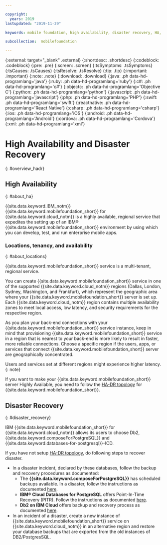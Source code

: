 ```yaml
---

copyright:
  years: 2019
lastupdated: "2019-11-29"

keywords: mobile foundation, high availability, disaster recovery, HA, HADR, DR

subcollection:  mobilefoundation

---
```


{:external: target="_blank" .external}
{:shortdesc: .shortdesc}
{:codeblock: .codeblock}
{:pre: .pre}
{:screen: .screen}
{:tsSymptoms: .tsSymptoms}
{:tsCauses: .tsCauses}
{:tsResolve: .tsResolve}
{:tip: .tip}
{:important: .important}
{:note: .note}
{:download: .download}
{:java: .ph data-hd-programlang='java'}
{:ruby: .ph data-hd-programlang='ruby'}
{:c#: .ph data-hd-programlang='c#'}
{:objectc: .ph data-hd-programlang='Objective C'}
{:python: .ph data-hd-programlang='python'}
{:javascript: .ph data-hd-programlang='javascript'}
{:php: .ph data-hd-programlang='PHP'}
{:swift: .ph data-hd-programlang='swift'}
{:reactnative: .ph data-hd-programlang='React Native'}
{:csharp: .ph data-hd-programlang='csharp'}
{:ios: .ph data-hd-programlang='iOS'}
{:android: .ph data-hd-programlang='Android'}
{:cordova: .ph data-hd-programlang='Cordova'}
{:xml: .ph data-hd-programlang='xml'}

# High Availability and Disaster Recovery
{: #overview_hadr}

## High Availability
{: #about_ha}

{{site.data.keyword.IBM_notm}} {{site.data.keyword.mobilefoundation_short}} for {{site.data.keyword.cloud_notm}} is a highly available, regional service that expedites the setting up of an IBM® {{site.data.keyword.mobilefoundation_short}} environment by using which you can develop, test, and run enterprise mobile apps.

### Locations, tenancy, and availability
{: #about_locations}

{{site.data.keyword.mobilefoundation_short}} service is a multi-tenant, regional service.

You can create {{site.data.keyword.mobilefoundation_short}} service in one of the supported {{site.data.keyword.cloud_notm}} regions (Dallas, London, Sydney, Washington, and Frankfurt), which represent the geographic area where your {{site.data.keyword.mobilefoundation_short}} server is set up. Each {{site.data.keyword.cloud_notm}} region contains multiple availability zones to meet local access, low latency, and security requirements for the respective region.

As you plan your back-end connections with your {{site.data.keyword.mobilefoundation_short}} service instance, keep in mind that provisioning {{site.data.keyword.mobilefoundation_short}} service in a region that is nearest to your back-end is more likely to result in faster, more reliable connections. Choose a specific region if the users, apps, or services that connect {{site.data.keyword.mobilefoundation_short}} server are geographically concentrated.

Users and services set at different regions might experience higher latency.
{: note}

If you want to make your {{site.data.keyword.mobilefoundation_short}} server Highly Available, you need to follow the [HA-DR topology](https://www.ibm.com/cloud/blog/build-resilient-backend-to-your-applications-using-ibm-cloud-mobile-foundation) for {{site.data.keyword.mobilefoundation_short}}.

## Disaster Recovery
{: #disaster_recovery}

IBM {{site.data.keyword.mobilefoundation_short}} for {{site.data.keyword.cloud_notm}} allows its users to choose Db2, {{site.data.keyword.composeForPostgreSQL}} and {{site.data.keyword.databases-for-postgresql}}-ICD. 

If you have not setup [HA-DR topology](https://www.ibm.com/cloud/blog/build-resilient-backend-to-your-applications-using-ibm-cloud-mobile-foundation), do following steps to recover disaster.

* In a disaster incident, declared by these databases, follow the backup and recovery procedures as documented:
   * The **{{site.data.keyword.composeForPostgreSQL}}** has scheduled backups available. In a disaster, follow the instructions as documented [here](https://cloud.ibm.com/docs/services/ComposeForPostgreSQL?topic=compose-for-postgresql-dashboard-backups).
   * **IBM® Cloud Databases for PostgreSQL** offers Point-In-Time Recovery (PITR). Follow the instructions as documented [here](https://cloud.ibm.com/docs/services/databases-for-postgresql?topic=databases-for-postgresql-pitr).
   * **Db2 on IBM Cloud** offers backup and recovery process as documented [here](https://cloud.ibm.com/docs/services/Db2onCloud?topic=Db2onCloud-bnr).
* In an incident of a disaster, create a new instance of {{site.data.keyword.mobilefoundation_short}} service on {{site.data.keyword.cloud_notm}} in an alternative region and restore your database backups that are exported from the old instances of DB2/PostgresSQL.
